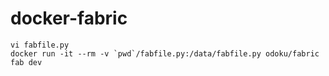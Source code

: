 # docker-fabric

```
vi fabfile.py
docker run -it --rm -v `pwd`/fabfile.py:/data/fabfile.py odoku/fabric fab dev
```